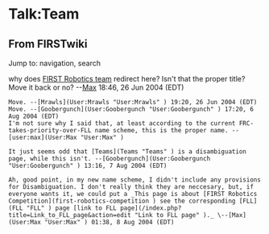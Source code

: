 # Talk:Team

## From FIRSTwiki

Jump to: navigation, search

why does [FIRST Robotics team](FIRST_Robotics_team "FIRST Robotics
team") redirect here? Isn't that the proper title? Move it back or no? --[Max](User:Max "User:Max") 18:46, 26 Jun 2004 (EDT)

```
Move. --[Mrawls](User:Mrawls "User:Mrawls" ) 19:20, 26 Jun 2004 (EDT) 
Move. --[Goobergunch](User:Goobergunch "User:Goobergunch" ) 17:20, 6 Aug 2004 (EDT) 
I'm not sure why I said that, at least according to the current FRC-takes-priority-over-FLL name scheme, this is the proper name. --[user:max](User:Max "User:Max" )

It just seems odd that [Teams](Teams "Teams" ) is a disambiguation page, while this isn't. --[Goobergunch](User:Goobergunch "User:Goobergunch" ) 13:16, 7 Aug 2004 (EDT) 

Ah, good point, in my new name scheme, I didn't include any provisions for Disambiguation. I don't really think they are neccesary, but, if everyone wants it, we could put a _This page is about [FIRST Robotics Competition](first-robotics-competition ) see the corresponding [FLL](FLL "FLL" ) page [link to FLL page](/index.php?title=Link_to_FLL_page&action=edit "Link to FLL page" )._ \--[Max](User:Max "User:Max" ) 01:38, 8 Aug 2004 (EDT) 
```
